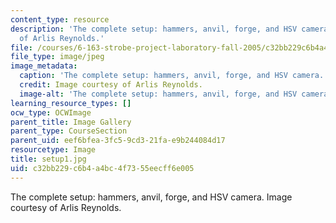 ```yaml
---
content_type: resource
description: 'The complete setup: hammers, anvil, forge, and HSV camera. Image courtesy
  of Arlis Reynolds.'
file: /courses/6-163-strobe-project-laboratory-fall-2005/c32bb229c6b4a4bc4f7355eecff6e005_setup1.jpg
file_type: image/jpeg
image_metadata:
  caption: 'The complete setup: hammers, anvil, forge, and HSV camera.'
  credit: Image courtesy of Arlis Reynolds.
  image-alt: 'The complete setup: hammers, anvil, forge, and HSV camera.'
learning_resource_types: []
ocw_type: OCWImage
parent_title: Image Gallery
parent_type: CourseSection
parent_uid: eef6bfea-3fc5-9cd3-21fa-e9b244084d17
resourcetype: Image
title: setup1.jpg
uid: c32bb229-c6b4-a4bc-4f73-55eecff6e005
---
```

The complete setup: hammers, anvil, forge, and HSV camera. Image courtesy of Arlis Reynolds.